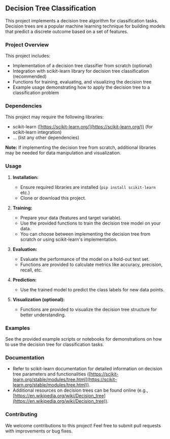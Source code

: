 ## Decision Tree Classification

This project implements a decision tree algorithm for classification tasks. Decision trees are a popular machine learning technique for building models that predict a discrete outcome based on a set of features.

### Project Overview

This project includes:

* Implementation of a decision tree classifier from scratch (optional)
* Integration with scikit-learn library for decision tree classification (recommended)
* Functions for training, evaluating, and visualizing the decision tree
* Example usage demonstrating how to apply the decision tree to a classification problem

### Dependencies

This project may require the following libraries:

* scikit-learn ([https://scikit-learn.org/](https://scikit-learn.org/)) (for scikit-learn integration)
* ... (list any other dependencies)

**Note:** If implementing the decision tree from scratch, additional libraries may be needed for data manipulation and visualization.

### Usage

1. **Installation:**
    * Ensure required libraries are installed (`pip install scikit-learn` etc.)
    * Clone or download this project.

2. **Training:**
    * Prepare your data (features and target variable).
    * Use the provided functions to train the decision tree model on your data.
    * You can choose between implementing the decision tree from scratch or using scikit-learn's implementation.

3. **Evaluation:**
    * Evaluate the performance of the model on a hold-out test set.
    * Functions are provided to calculate metrics like accuracy, precision, recall, etc.

4. **Prediction:**
    * Use the trained model to predict the class labels for new data points.

5. **Visualization (optional):**
    * Functions are provided to visualize the decision tree structure for better understanding.

### Examples

See the provided example scripts or notebooks for demonstrations on how to use the decision tree for classification tasks.

### Documentation

* Refer to scikit-learn documentation for detailed information on decision tree parameters and functionalities ([https://scikit-learn.org/stable/modules/tree.html](https://scikit-learn.org/stable/modules/tree.html)).
* Additional resources on decision trees can be found online (e.g., [https://en.wikipedia.org/wiki/Decision_tree](https://en.wikipedia.org/wiki/Decision_tree)).

### Contributing

We welcome contributions to this project! Feel free to submit pull requests with improvements or bug fixes.
